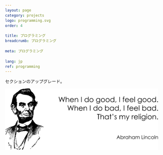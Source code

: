 ```yaml
---
layout: page
category: projects
logo: programming.svg
order: 4

title: プログラミング
breadcrumb: プログラミング

meta: プログラミング

lang: jp
ref: programming
---
```


セクションのアップグレード。 

<a data-fancybox="gallery" href="/img/about_the_virus/Lincoln.png"><img src="/img/about_the_virus/Lincoln.png" alt=""></a>

